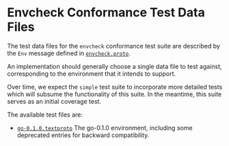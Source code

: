 # Envcheck Conformance Test Data Files

The test data files for the `envcheck` conformance test suite
are described by the `Env` message defined in
[`envcheck.proto`](../../../proto/test/v1/envcheck.proto).

An implementation should generally choose a single data file to test against,
corresponding to the environment that it intends to support.

Over time, we expect the `simple` test suite to incorporate more detailed
tests which will subsume the functionality of this suite.  In the meantime,
this suite serves as an initial coverage test.

The available test files are:

- [`go-0.1.0.textproto`](go-0.1.0.textproto) The go-0.1.0 environment, including
  some deprecated entries for backward compatibility.
